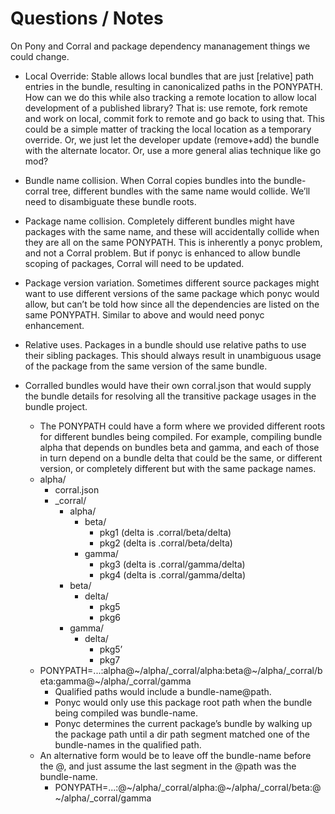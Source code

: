 # Questions / Notes

On Pony and Corral and package dependency mananagement things we could change.

- Local Override: Stable allows local bundles that are just [relative] path entries in the bundle, resulting in canonicalized paths in the PONYPATH. How can we do this while also tracking a remote location to allow local development of a published library? That is: use remote, fork remote and work on local, commit fork to remote and go back to using that. This could be a simple matter of tracking the local location as a temporary override. Or, we just let the developer update (remove+add) the bundle with the alternate locator. Or, use a more general alias technique like go mod?

- Bundle name collision. When Corral copies bundles into the bundle-corral tree, different bundles with the same name would collide. We’ll need to disambiguate these bundle roots.

- Package name collision. Completely different bundles might have packages with the same name, and these will accidentally collide when they are all on the same PONYPATH. This is inherently a ponyc problem, and not a Corral problem. But if ponyc is enhanced to allow bundle scoping of packages, Corral will need to be updated.

- Package version variation. Sometimes different source packages might want to use different versions of the same package which ponyc would allow, but can’t be told how since all the dependencies are listed on the same PONYPATH. Similar to above and would need ponyc enhancement.

- Relative uses. Packages in a bundle should use relative paths to use their sibling packages. This should always result in unambiguous usage of the package from the same version of the same bundle.

- Corralled bundles would have their own corral.json that would supply the bundle details for resolving all the transitive package usages in the bundle project.
  - The PONYPATH could have a form where we provided different roots for different bundles being compiled. For example, compiling bundle alpha that depends on bundles beta and gamma, and each of those in turn depend on a bundle delta that could be the same, or different version, or completely different but with the same package names.
  - alpha/
    - corral.json
    - _corral/
      - alpha/
        - beta/
          - pkg1 (delta is .corral/beta/delta)
          - pkg2 (delta is .corral/beta/delta)
        - gamma/
          - pkg3 (delta is .corral/gamma/delta)
          - pkg4 (delta is .corral/gamma/delta)
      - beta/
        - delta/
          - pkg5
          - pkg6
      - gamma/
        - delta/
          - pkg5’
          - pkg7
  - PONYPATH=...:alpha@~/alpha/_corral/alpha:beta@~/alpha/_corral/beta:gamma@~/alpha/_corral/gamma
    - Qualified paths would include a bundle-name@path.
    - Ponyc would only use this package root path when the bundle being compiled was bundle-name.
    - Ponyc determines the current package’s bundle by walking up the package path until a dir path segment matched one of the bundle-names in the qualified path.
  - An alternative form would be to leave off the bundle-name before the @, and just assume the last segment in the @path was the bundle-name.
    - PONYPATH=...:@~/alpha/_corral/alpha:@~/alpha/_corral/beta:@~/alpha/_corral/gamma
